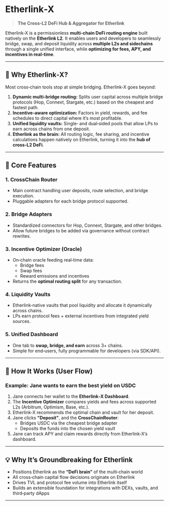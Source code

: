 # **Etherlink‑X**  
> **The Cross‑L2 DeFi Hub & Aggregator for Etherlink**  

Etherlink‑X is a permissionless **multi‑chain DeFi routing engine** built natively on the **Etherlink L2**. It enables users and developers to seamlessly bridge, swap, and deposit liquidity across **multiple L2s and sidechains** through a single unified interface, while **optimizing for fees, APY, and incentives in real‑time**.  

---

## **🚀 Why Etherlink‑X?**

Most cross‑chain tools stop at simple bridging. Etherlink‑X goes beyond:  

1. **Dynamic multi‑bridge routing:** Splits user capital across multiple bridge protocols (Hop, Connext, Stargate, etc.) based on the cheapest and fastest path.  
2. **Incentive‑aware optimization:** Factors in yield, rewards, and fee schedules to direct capital where it’s most profitable.  
3. **Unified liquidity vaults:** Single‑ and dual‑sided pools that allow LPs to earn across chains from one deposit.  
4. **Etherlink as the brain:** All routing logic, fee sharing, and incentive calculations happen natively on Etherlink, turning it into the **hub of cross‑L2 DeFi**.  

---

## **🔗 Core Features**

### **1. CrossChain Router**
- Main contract handling user deposits, route selection, and bridge execution.  
- Pluggable adapters for each bridge protocol supported.  

### **2. Bridge Adapters**
- Standardized connectors for Hop, Connext, Stargate, and other bridges.  
- Allow future bridges to be added via governance without contract rewrites.  

### **3. Incentive Optimizer (Oracle)**
- On‑chain oracle feeding real‑time data:  
  - Bridge fees  
  - Swap fees  
  - Reward emissions and incentives  
- Returns the **optimal routing split** for any transaction.  

### **4. Liquidity Vaults**
- Etherlink‑native vaults that pool liquidity and allocate it dynamically across chains.  
- LPs earn protocol fees + external incentives from integrated yield sources.  

### **5. Unified Dashboard**
- One tab to **swap, bridge, and earn** across 3+ chains.  
- Simple for end‑users, fully programmable for developers (via SDK/API).  

---

## **🧠 How It Works (User Flow)**

### **Example:** Jane wants to earn the best yield on USDC
1. Jane connects her wallet to the **Etherlink‑X Dashboard**.  
2. The **Incentive Optimizer** compares yields and fees across supported L2s (Arbitrum, Optimism, Base, etc.).  
3. Etherlink‑X recommends the optimal chain and vault for her deposit.  
4. Jane clicks **"Deposit"**, and the **CrossChainRouter**:  
   - Bridges USDC via the cheapest bridge adapter  
   - Deposits the funds into the chosen yield vault  
5. Jane can track APY and claim rewards directly from Etherlink‑X’s dashboard.  

---

## **💡 Why It’s Groundbreaking for Etherlink**

- Positions Etherlink as the **“DeFi brain”** of the multi‑chain world  
- All cross‑chain capital flow decisions originate on Etherlink  
- Drives TVL and protocol fee volume into Etherlink itself  
- Builds an extensible foundation for integrations with DEXs, vaults, and third‑party dApps  

---

